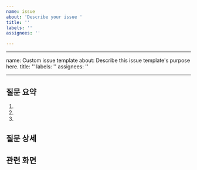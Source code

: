 ```yaml
---
name: issue
about: 'Describe your issue '
title: ''
labels: ''
assignees: ''

---
```


---
name: Custom issue template
about: Describe this issue template's purpose here.
title: ''
labels: ''
assignees: ''

---

## 질문 요약
1. 
2. 
3. 

## 질문 상세


## 관련 화면
